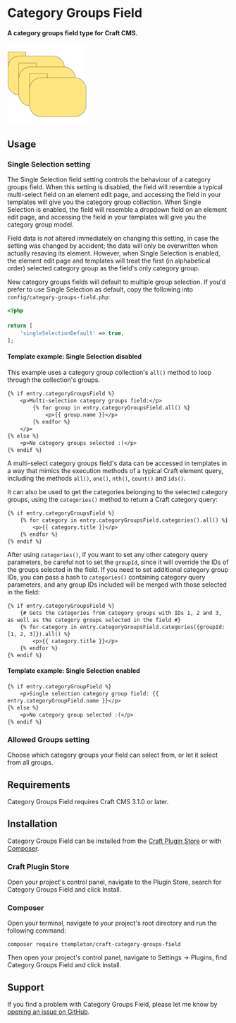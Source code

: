 # Category Groups Field

#### A category groups field type for Craft CMS.

<img src="src/icon.svg" width="180">

## Usage

### Single Selection setting

The Single Selection field setting controls the behaviour of a category groups field.  When this setting is disabled, the field will resemble a typical multi-select field on an element edit page, and accessing the field in your templates will give you the category group collection.  When Single Selection is enabled, the field will resemble a dropdown field on an element edit page, and accessing the field in your templates will give you the category group model.

Field data is *not* altered immediately on changing this setting, in case the setting was changed by accident; the data will only be overwritten when actually resaving its element.  However, when Single Selection is enabled, the element edit page and templates will treat the first (in alphabetical order) selected category group as the field's only category group.

New category groups fields will default to multiple group selection.  If you'd prefer to use Single Selection as default, copy the following into `config/category-groups-field.php`:

```php
<?php

return [
    'singleSelectionDefault' => true,
];
```

#### Template example: Single Selection disabled

This example uses a category group collection's `all()` method to loop through the collection's groups.

```twig
{% if entry.categoryGroupsField %}
    <p>Multi-selection category groups field:</p>
        {% for group in entry.categoryGroupsField.all() %}
            <p>{{ group.name }}</p>
        {% endfor %}
    </p>
{% else %}
    <p>No category groups selected :(</p>
{% endif %}
```

A multi-select category groups field's data can be accessed in templates in a way that mimics the execution methods of a typical Craft element query, including the methods `all()`, `one()`, `nth()`, `count()` and `ids()`.

It can also be used to get the categories belonging to the selected category groups, using the `categories()` method to return a Craft category query:

```twig
{% if entry.categoryGroupsField %}
    {% for category in entry.categoryGroupsField.categories().all() %}
        <p>{{ category.title }}</p>
    {% endfor %}
{% endif %}
```

After using `categories()`, if you want to set any other category query parameters, be careful not to set the `groupId`, since it will override the IDs of the groups selected in the field. If you need to set additional category group IDs, you can pass a hash to `categories()` containing category query parameters, and any group IDs included will be merged with those selected in the field:

```twig
{% if entry.categoryGroupsField %}
    {# Gets the categories from category groups with IDs 1, 2 and 3, as well as the category groups selected in the field #}
    {% for category in entry.categoryGroupsField.categories({groupId: [1, 2, 3]}).all() %}
        <p>{{ category.title }}</p>
    {% endfor %}
{% endif %}
```

#### Template example: Single Selection enabled

```twig
{% if entry.categoryGroupField %}
    <p>Single selection category group field: {{ entry.categoryGroupField.name }}</p>
{% else %}
    <p>No category group selected :(</p>
{% endif %}
```

### Allowed Groups setting

Choose which category groups your field can select from, or let it select from all groups.

## Requirements

Category Groups Field requires Craft CMS 3.1.0 or later.

## Installation

Category Groups Field can be installed from the [Craft Plugin Store](https://plugins.craftcms.com/) or with [Composer](https://packagist.org/).

### Craft Plugin Store
Open your project's control panel, navigate to the Plugin Store, search for Category Groups Field and click Install.

### Composer
Open your terminal, navigate to your project's root directory and run the following command:
```
composer require ttempleton/craft-category-groups-field
```
Then open your project's control panel, navigate to Settings &rarr; Plugins, find Category Groups Field and click Install.

## Support

If you find a problem with Category Groups Field, please let me know by [opening an issue on GitHub](https://github.com/ttempleton/craft-category-groups-field/issues/new).
